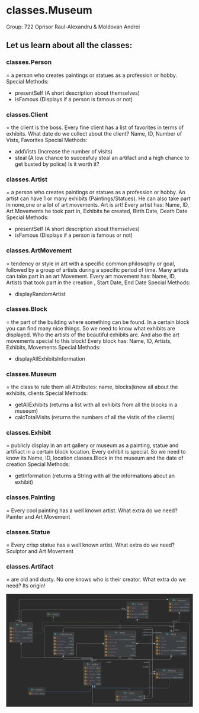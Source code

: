 # classes.Museum
Group: 722
Oprisor Raul-Alexandru & Moldovan Andrei

## Let us learn about all the classes:

### classes.Person
= a person who creates paintings or statues as a profession or hobby.
Special Methods: 
*	presentSelf (A short description about themselves)
*	isFamous (Displays if a person is famous or not)

### classes.Client
= the client is the boss.
Every fine client has a list of favorites in terms of exhibits.
What date do we collect about the client? Name, ID, Number of Vists, Favorites
Special Methods: 
*	addVists (Increase the number of visits)
*	steal (A low chance to succesfuly steal an artifact and a high chance to get busted by police) Is it worth it?

### classes.Artist
= a person who creates paintings or statues as a profession or hobby.
An artist can have 1 or many exhibits (Paintings/Statues). 
He can also take part in none,one or a lot of art movements. Art is art!
Every artist has: Name, ID, Art Movements he took part in, Exhibits he created, Birth Date, Death Date
Special Methods:
*	presentSelf (A short description about themselves)
*	isFamous (Displays if a person is famous or not)

### classes.ArtMovement
= tendency or style in art with a specific common philosophy or goal, followed by a group of artists during a specific period of time.
Many artists can take part in an art Movement.
Every art movement has: Name, ID, Artists that took part in the creation , Start Date, End Date
Special Methods:
*	displayRandomArtist

### classes.Block
= the part of the building where something can be found.
In a certain block you can find many nice things. So we need to know what exhibits are displayed. Who the artists of the beautiful exhibits are. And also the art movements special to this block!
Every block has: Name, ID, Artists, Exhibits, Movements
Special Methods:
*	displayAllExhibitsInformation 

### classes.Museum
= the class to rule them all
Attributes: name, blocks(know all about the exhibits, clients
Special Methods:
*	getAllExhibits (returns a list with all exhibits from all the blocks in a museum) 
*	calcTotalVisits (returns the numbers of all the vistis of the clients)

### classes.Exhibit
= publicly display in an art gallery or museum as a painting, statue and artifiact in a certain block location.
Every exhibit is special. So we need to know its Name, ID, location classes.Block in the museum and the date of creation
Special Methods: 
*	getInformation (returns a String with all the informations about an exhibit)


### classes.Painting
= Every cool painting has a well known artist.
What extra do we need? Painter and Art Movement
### classes.Statue 
= Every crisp statue has a well known artist.
What extra do we need?
Sculptor and Art Movement
### classes.Artifact 
= are old and dusty. No one knows who is their creator. 
What extra do we need? Its origin!

![Diagram](https://github.com/MAPUBB2022/Museum/blob/main/Museum/Diagram.png)


